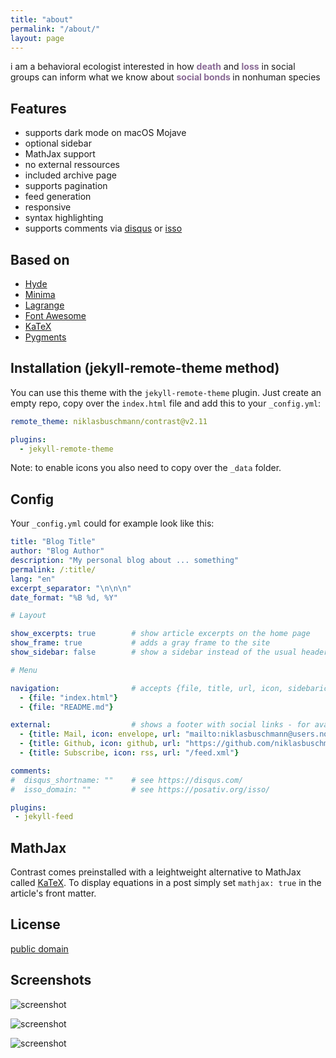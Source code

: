 ```yaml
---
title: "about"
permalink: "/about/"
layout: page
---
```


i am a behavioral ecologist interested in how <span style="color: #8A6A95; font-weight: bold;">death</span> and <span style="color: #8A6A95; font-weight: bold; ">loss</span> in social groups can inform what we know about <span style="color: #8A6A95; font-weight: bold; ">social bonds </span> in nonhuman species



## Features

 - supports dark mode on macOS Mojave
 - optional sidebar
 - MathJax support
 - no external ressources
 - included archive page
 - supports pagination
 - feed generation
 - responsive
 - syntax highlighting
 - supports comments via [disqus](https://disqus.com/) or [isso](http://posativ.org/isso/)

## Based on

- [Hyde](https://github.com/poole/hyde)
- [Minima](https://github.com/jekyll/minima)
- [Lagrange](https://github.com/LeNPaul/Lagrange)
- [Font Awesome](http://fontawesome.io/)
- [KaTeX](https://katex.org/)
- [Pygments](https://github.com/richleland/pygments-css)

## Installation (jekyll-remote-theme method)

You can use this theme with the `jekyll-remote-theme` plugin. Just create an empty repo, copy over the `index.html` file and add this to your `_config.yml`:

```yaml
remote_theme: niklasbuschmann/contrast@v2.11

plugins:
  - jekyll-remote-theme
```

Note: to enable icons you also need to copy over the `_data` folder.

## Config

Your `_config.yml` could for example look like this:

```yaml
title: "Blog Title"
author: "Blog Author"
description: "My personal blog about ... something"
permalink: /:title/
lang: "en"
excerpt_separator: "\n\n\n"
date_format: "%B %d, %Y"

# Layout

show_excerpts: true        # show article excerpts on the home page
show_frame: true           # adds a gray frame to the site
show_sidebar: false        # show a sidebar instead of the usual header

# Menu

navigation:                # accepts {file, title, url, icon, sidebaricon}
  - {file: "index.html"}
  - {file: "README.md"}

external:                  # shows a footer with social links - for available icons see fontawesome.com/icons
  - {title: Mail, icon: envelope, url: "mailto:niklasbuschmann@users.noreply.github.com"}
  - {title: Github, icon: github, url: "https://github.com/niklasbuschmann/contrast"}
  - {title: Subscribe, icon: rss, url: "/feed.xml"}

comments:
#  disqus_shortname: ""    # see https://disqus.com/
#  isso_domain: ""         # see https://posativ.org/isso/

plugins:
 - jekyll-feed

```

## MathJax

Contrast comes preinstalled with a leightweight alternative to MathJax called [KaTeX](https://katex.org/). To display equations in a post simply set `mathjax: true` in the article's front matter.

## License

[public domain](http://unlicense.org/)

## Screenshots

![screenshot](https://user-images.githubusercontent.com/4943215/109431850-cd711780-7a08-11eb-8601-2763f2ee6bb4.png)

![screenshot](https://user-images.githubusercontent.com/4943215/109431832-b6cac080-7a08-11eb-9c5e-a058680c23a1.png)

![screenshot](https://user-images.githubusercontent.com/4943215/73125194-5f0b8b80-3fa4-11ea-805c-8387187503ad.png)
